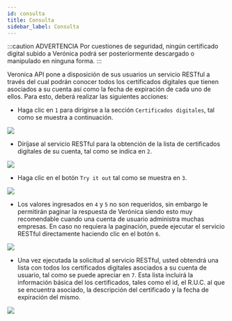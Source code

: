 ```yaml
---
id: consulta
title: Consulta
sidebar_label: Consulta
---
```


:::caution ADVERTENCIA
Por cuestiones de seguridad, ningún certificado digital subido a Verónica podrá ser posteriormente descargado o manipulado en ninguna forma.
:::

Veronica API pone a disposición de sus usuarios un servicio RESTful a través del cual podrán conocer todos los certificados digitales que tienen asociados a su cuenta así como la fecha de expiración de cada uno de ellos. Para esto, deberá realizar las siguientes acciones:

* Haga clic en `1` para dirigirse a la sección `Certificados digitales`, tal como se muestra a continuación.
<img src="https://i.imgur.com/dDxR2WQ.png"/>

* Diríjase al servicio RESTful para la obtención de la lista de certificados digitales de su cuenta, tal como se indica en `2`.

<img src="https://i.imgur.com/sXxlhMF.png"/>

* Haga clic en el botón `Try it out` tal como se muestra en `3`.
<img src="https://i.imgur.com/GExgAoR.png"/>

* Los valores ingresados en `4` y `5` no son requeridos, sin embargo le permitirán paginar la respuesta de Verónica siendo esto muy recomendable cuando una cuenta de usuario administra muchas empresas. En caso no requiera la paginación, puede ejecutar el servicio RESTful directamente haciendo clic en el botón `6`.
<img src="https://i.imgur.com/2xk2RmZ.png"/>

* Una vez ejecutada la solicitud al servicio RESTful, usted obtendrá una lista con todos los certificados digitales asociados a su cuenta de usuario, tal como se puede apreciar en `7`. Esta lista incluirá la información básica del los certificados, tales como el id, el R.U.C. al que se encuentra asociado, la descripción del certificado y la fecha de expiración del mismo.

<img src="https://i.imgur.com/FivbGpj.png"/>